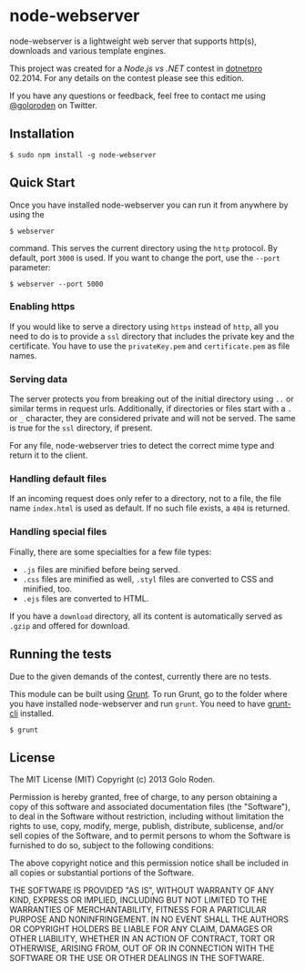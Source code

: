 # node-webserver

node-webserver is a lightweight web server that supports http(s), downloads and various template engines.

This project was created for a *Node.js vs .NET* contest in [dotnetpro](http://www.dotnetpro.de/) 02.2014. For any details on the contest please see this edition.

If you have any questions or feedback, feel free to contact me using [@goloroden](https://twitter.com/goloroden) on Twitter.

## Installation

    $ sudo npm install -g node-webserver

## Quick Start

Once you have installed node-webserver you can run it from anywhere by using the

    $ webserver

command. This serves the current directory using the `http` protocol. By default, port `3000` is used. If you want to change the port, use the `--port` parameter:

    $ webserver --port 5000

### Enabling https

If you would like to serve a directory using `https` instead of `http`, all you need to do is to provide a `ssl` directory that includes the private key and the certificate. You have to use the `privateKey.pem` and `certificate.pem` as file names.

### Serving data

The server protects you from breaking out of the initial directory using `..` or similar terms in request urls. Additionally, if directories or files start with a `.` or `_` character, they are considered private and will not be served. The same is true for the `ssl` directory, if present.

For any file, node-webserver tries to detect the correct mime type and return it to the client.

### Handling default files

If an incoming request does only refer to a directory, not to a file, the file name `index.html` is used as default. If no such file exists, a `404` is returned.

### Handling special files

Finally, there are some specialties for a few file types:

- `.js` files are minified before being served.
- `.css` files are minified as well, `.styl` files are converted to CSS and minified, too.
- `.ejs` files are converted to HTML.

If you have a `download` directory, all its content is automatically served as `.gzip` and offered for download.

## Running the tests

Due to the given demands of the contest, currently there are no tests.

This module can be built using [Grunt](http://gruntjs.com/). To run Grunt, go to the folder where you have installed node-webserver and run `grunt`. You need to have [grunt-cli](https://github.com/gruntjs/grunt-cli) installed.

    $ grunt

## License

The MIT License (MIT)
Copyright (c) 2013 Golo Roden.

Permission is hereby granted, free of charge, to any person obtaining a copy of this software and associated documentation files (the "Software"), to deal in the Software without restriction, including without limitation the rights to use, copy, modify, merge, publish, distribute, sublicense, and/or sell copies of the Software, and to permit persons to whom the Software is furnished to do so, subject to the following conditions:

The above copyright notice and this permission notice shall be included in all copies or substantial portions of the Software.

THE SOFTWARE IS PROVIDED "AS IS", WITHOUT WARRANTY OF ANY KIND, EXPRESS OR IMPLIED, INCLUDING BUT NOT LIMITED TO THE WARRANTIES OF MERCHANTABILITY, FITNESS FOR A PARTICULAR PURPOSE AND NONINFRINGEMENT. IN NO EVENT SHALL THE AUTHORS OR COPYRIGHT HOLDERS BE LIABLE FOR ANY CLAIM, DAMAGES OR OTHER LIABILITY, WHETHER IN AN ACTION OF CONTRACT, TORT OR OTHERWISE, ARISING FROM, OUT OF OR IN CONNECTION WITH THE SOFTWARE OR THE USE OR OTHER DEALINGS IN THE SOFTWARE.

